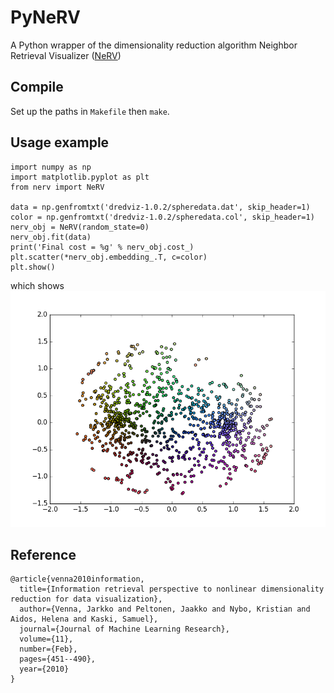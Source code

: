 # PyNeRV
A Python wrapper of the dimensionality reduction algorithm Neighbor Retrieval Visualizer ([NeRV](http://research.cs.aalto.fi/pml/software/dredviz/))

## Compile
Set up the paths in `Makefile` then `make`.

## Usage example

    import numpy as np
    import matplotlib.pyplot as plt
    from nerv import NeRV
    
    data = np.genfromtxt('dredviz-1.0.2/spheredata.dat', skip_header=1)
    color = np.genfromtxt('dredviz-1.0.2/spheredata.col', skip_header=1)
    nerv_obj = NeRV(random_state=0)
    nerv_obj.fit(data)
    print('Final cost = %g' % nerv_obj.cost_)
    plt.scatter(*nerv_obj.embedding_.T, c=color)
    plt.show()

which shows
![spheredata](https://raw.githubusercontent.com/ziyuang/pynerv/master/spheredata.png)

## Reference

    @article{venna2010information,
      title={Information retrieval perspective to nonlinear dimensionality reduction for data visualization},
      author={Venna, Jarkko and Peltonen, Jaakko and Nybo, Kristian and Aidos, Helena and Kaski, Samuel},
      journal={Journal of Machine Learning Research},
      volume={11},
      number={Feb},
      pages={451--490},
      year={2010}
    }
